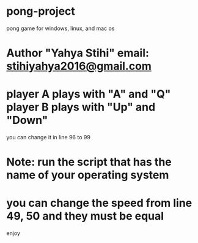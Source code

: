 # pong-project
pong game for windows, linux, and mac os

# Author "Yahya Stihi" email: stihiyahya2016@gmail.com
# player A plays with "A" and "Q" player B plays with "Up" and "Down" 
you can change it in line 96 to 99
# Note: run the script that has the name of your operating system
# you can change the speed from line 49, 50 and they must be equal
enjoy
